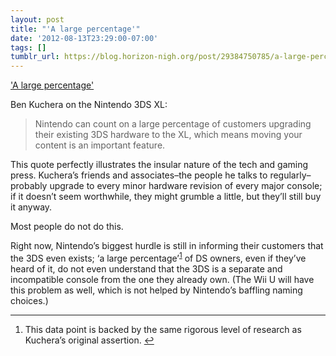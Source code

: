 ```yaml
---
layout: post
title: "'A large percentage'"
date: '2012-08-13T23:29:00-07:00'
tags: []
tumblr_url: https://blog.horizon-nigh.org/post/29384750785/a-large-percentage
---
```

['A large percentage'](http://penny-arcade.com/report/editorial-article/the-power-of-toys-par-plays-with-the-3ds-xl)  

Ben Kuchera on the Nintendo 3DS XL:

> Nintendo can count on a large percentage of customers upgrading their existing 3DS hardware to the XL, which means moving your content is an important feature.

This quote perfectly illustrates the insular nature of the tech and gaming press. Kuchera’s friends and associates–the people he talks to regularly–probably upgrade to every minor hardware revision of every major console; if it doesn’t seem worthwhile, they might grumble a little, but they’ll still buy it anyway.

Most people do not do this.

Right now, Nintendo’s biggest hurdle is still in informing their customers that the 3DS even exists; ‘a large percentage’<sup id="fnref:1"><a href="#fn:1" class="footnote-ref" role="doc-noteref">1</a></sup> of DS owners, even if they’ve heard of it, do not even understand that the 3DS is a separate and incompatible console from the one they already own. (The Wii U will have this problem as well, which is not helped by Nintendo’s baffling naming choices.)

* * *

1. This data point is backed by the same rigorous level of research as Kuchera’s original assertion.&nbsp;[↩︎](#fnref:1)


